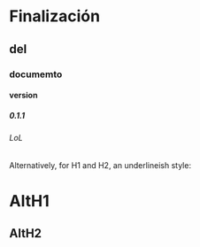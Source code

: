 # Finalización
## del
### documemto
#### version
##### 0.1.1
###### LoL

Alternatively, for H1 and H2, an underlineish
style:

AltH1
======
AltH2
------